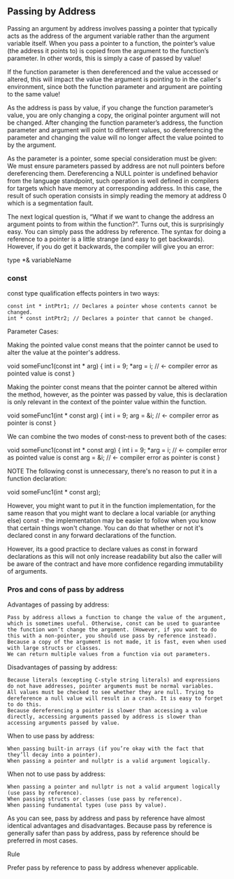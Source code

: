 ## Passing by Address

Passing an argument by address involves passing a pointer that typically acts as the address of the argument variable rather than the argument variable itself. When you pass a pointer to a function, the pointer’s value (the address it points to) is copied from the argument to the function’s parameter. In other words, this is simply a case of passed by value!

If the function parameter is then dereferenced and the value accessed or altered, this will impact the value the argument is pointing to in the caller's environment, since both the function parameter and argument are pointing to the same value!

As the address is pass by value, if you change the function parameter’s value, you are only changing a copy, the original pointer argument will not be changed. After changing the function parameter’s address, the function parameter and argument will point to different values, so dereferencing the parameter and changing the value will no longer affect the value pointed to by the argument.

As the parameter is a pointer, some special consideration must be given:
	We must ensure parameters passed by address are not null pointers before dereferencing them. Dereferencing a NULL pointer is undefined behavior from the language standpoint, such operation is well defined in compilers for targets which have memory at corresponding address. In this case, the result of such operation consists in simply reading the memory at address 0 which is a segmentation fault.

The next logical question is, “What if we want to change the address an argument points to from within the function?”. Turns out, this is surprisingly easy. You can simply pass the address by reference. The syntax for doing a reference to a pointer is a little strange (and easy to get backwards). However, if you do get it backwards, the compiler will give you an error:

  type *& variableName




### const

const type qualification effects pointers in two ways:

	const int * intPtr1; // Declares a pointer whose contents cannot be changed.
	int * const intPtr2; // Declares a pointer that cannot be changed.

Parameter Cases:

Making the pointed value const means that the pointer cannot be used to alter the value at the pointer's address.

void someFunc1(const int * arg) {
	int i = 9;
	*arg = i; // <- compiler error as pointed value is const
}

Making the pointer const means that the pointer cannot be altered within the method, however, as the pointer was passed by value, this is declaration is only relevant in the context of the pointer value within the function.

void someFunc1(int * const arg) {
	int i = 9;
	arg = &i; // <- compiler error as pointer is const
}

We can combine the two modes of const-ness to prevent both of the cases:

void someFunc1(const int * const arg) {
    int i = 9;
    *arg = i; // <- compiler error as pointed value is const
    arg = &i; // <- compiler error as pointer is const
}


NOTE
The following const is unnecessary, there's no reason to put it in a function declaration:

void someFunc1(int * const arg);

However, you might want to put it in the function implementation, for the same reason that you might want to declare a local variable (or anything else) const - the implementation may be easier to follow when you know that certain things won't change. You can do that whether or not it's declared const in any forward declarations of the function.

However, its a good practice to declare values as const in forward declarations as this will not only increase readability but also the caller will be aware of the contract and have more confidence regarding immutability of arguments.



### Pros and cons of pass by address

Advantages of passing by address:

    Pass by address allows a function to change the value of the argument, which is sometimes useful. Otherwise, const can be used to guarantee the function won’t change the argument. (However, if you want to do this with a non-pointer, you should use pass by reference instead).
    Because a copy of the argument is not made, it is fast, even when used with large structs or classes.
    We can return multiple values from a function via out parameters.

Disadvantages of passing by address:

    Because literals (excepting C-style string literals) and expressions do not have addresses, pointer arguments must be normal variables.
    All values must be checked to see whether they are null. Trying to dereference a null value will result in a crash. It is easy to forget to do this.
    Because dereferencing a pointer is slower than accessing a value directly, accessing arguments passed by address is slower than accessing arguments passed by value.

When to use pass by address:

    When passing built-in arrays (if you’re okay with the fact that they’ll decay into a pointer).
    When passing a pointer and nullptr is a valid argument logically.

When not to use pass by address:

    When passing a pointer and nullptr is not a valid argument logically (use pass by reference).
    When passing structs or classes (use pass by reference).
    When passing fundamental types (use pass by value).

As you can see, pass by address and pass by reference have almost identical advantages and disadvantages. Because pass by reference is generally safer than pass by address, pass by reference should be preferred in most cases.

Rule

Prefer pass by reference to pass by address whenever applicable.
